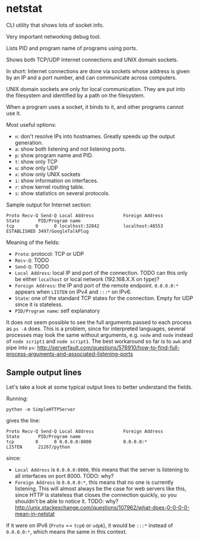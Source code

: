 # netstat

CLI utility that shows lots of socket info.

Very important networking debug tool.

Lists PID and program name of programs using ports.

Shows both TCP/UDP Internet connections and UNIX domain sockets.

In short: Internet connections are done via sockets whose address is given by an IP and a port number, and can communicate across computers.

UNIX domain sockets are only for local communication. They are put into the filesystem and identified by a path on the filesystem.

When a program uses a socket, it binds to it, and other programs cannot use it.

Most useful options:

- `n`: don't resolve IPs into hostnames. Greatly speeds up the output generation.
- `a`: show both listening and not listening ports.
- `p`: show program name and PID.
- `t`: show only TCP
- `u`: show only UDP
- `x`: show only UNIX sockets
- `i`: show information on interfaces.
- `r`: show kernel routing table.
- `s`: show statistics on several protocols.

Sample output for Internet section:

    Proto Recv-Q Send-Q Local Address           Foreign Address         State       PID/Program name
    tcp        0      0 localhost:32842         localhost:48553         ESTABLISHED 3497/GoogleTalkPlug

Meaning of the fields:

- `Proto`:            protocol: TCP or UDP
- `Recv-Q`:           TODO
- `Send-Q`:           TODO
- `Local Address`:    local IP and port of the connection. TODO can this only be either `localhost` or local network (192.168.X.X on type)?
- `Foreign Address`:  the IP and port of the remote endpoint. `0.0.0.0:*` appears when `LISTEN` on IPv4 and `:::*` on IPv6.
- `State`:            one of the standard TCP states for the connection. Empty for UDP since it is stateless.
- `PID/Program name`: self explanatory

It does not seem possible to see the full arguments passed to each process as `ps -A` does. This is a problem, since for interpreted languages, several processes may look the same without arguments, e.g. `node` and `node` instead of `node script1` and `node script1`. The best workaround so far is to `awk` and pipe into  `ps`: <http://serverfault.com/questions/576910/how-to-find-full-process-arguments-and-associated-listening-ports>

## Sample output lines

Let's take a look at some typical output lines to better understand the fields.

Running:

    python -m SimpleHTTPServer

gives the line:

    Proto Recv-Q Send-Q Local Address           Foreign Address         State       PID/Program name
    tcp        0      0 0.0.0.0:8000            0.0.0.0:*               LISTEN      21267/python

since:

- `Local Address` is `0.0.0.0:8000`, this means that the server is listening to all interfaces on port 8000. TODO: why?
- `Foreign Address` is `0.0.0.0:*`, this means that no one is currently listening. This will almost always be the case for web servers like this, since HTTP is stateless that closes the connection quickly, so you shouldn't be able to notice it. TODO: why? <http://unix.stackexchange.com/questions/107962/what-does-0-0-0-0-mean-in-netstat>

If it were on IPv6 (`Proto` == `tcp6` or `udp6`), it would be `:::*` instead of `0.0.0.0:*`, which means the same in this context.
